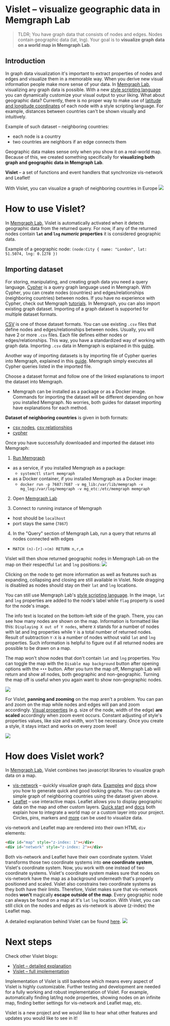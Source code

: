 # Vislet – visualize geographic data in Memgraph Lab

> TLDR; You have graph data that consists of nodes and edges. Nodes contain geographic data (lat, lng). Your goal is to **visualize graph data on a world map in Memgraph Lab**.

## Introduction

In graph data visualization it's important to extract properties of nodes and edges and visualize them in a memorable way. When you derive new visual information people make more sense of your data. In [Memgraph Lab](https://memgraph.com/product/lab), visualizing any graph data is possible. With a new [style scripting language](https://) you can dynamically customize your visual output to your liking. What about geographic data? Currently, there is no proper way to make use of [latitude and longitude coordinates](https://en.wikipedia.org/wiki/Geographic_coordinate_system#Latitude_and_longitude) of each node with a style scripting language. For example, distances between countries can't be shown visually and intuitively.

Example of such dataset – neighboring countries:

- each node is a country
- two countries are neighbors if an edge connects them

Geographic data makes sense only when you show it on a real-world map. Because of this, we created something specifically for **visualizing both graph and geographic data in Memgraph Lab**.

**Vislet** – a set of functions and event handlers that synchronize vis-network and Leaflet!

With Vislet, you can visualize a graph of neighboring countries in Europe
![](https://i.imgur.com/eYaQw0A.png)

# How to use Vislet?

In [Memgraph Lab](https://memgraph.com/product/lab), Vislet is automatically activated when it detects geographic data from the returned query. For now, if any of the returned nodes contain **`lat` and `lng` _numeric_ properties** it is considered geographic data.

Example of a geographic node:
`(node:City { name: "London", lat: 51.5074, lng: 0.1278 })`

## Importing dataset

For storing, manipulating, and creating graph data you need a query language. [Cypher](https://neo4j.com/developer/cypher/) is a query graph language used in Memgraph. With Cypher, you can create nodes (countries) and edges/relationships (neighboring countries) between nodes. If you have no experience with Cypher, check out Memgraph [tutorials](https://docs.memgraph.com/memgraph/tutorials-overview). In Memgraph, you can also import existing graph dataset. Importing of a graph dataset is supported for multiple dataset formats.

[CSV](https://en.wikipedia.org/wiki/Comma-separated_values) is one of those dataset formats. You can use existing `.csv` files that define nodes and edges/relationships between nodes. Usually, you will have 2 or more `.csv` files. Each file defines either nodes or edges/relationships. This way, you have a standardized way of working with graph data. Importing `.csv` data in Memgraph is explained in this [guide](https://docs.memgraph.com/memgraph/how-to-guides-overview/import-data).

Another way of importing datasets is by importing file of Cypher queries into Memgraph, explained in this [guide](https://docs.memgraph.com/memgraph/how-to-guides-overview/import-data#import-cypher). Memgraph simply executes all Cypher queries listed in the imported file.

Choose a dataset format and follow one of the linked explanations to import the dataset into Memgraph.
- Memgraph can be installed as a package or as a Docker image. Commands for importing the dataset will be different depending on how you installed Memgraph. No worries, both guides for dataset importing have explanations for each method.


**Dataset of neighboring countries** is given in both formats:

- [csv nodes](https://download.memgraph.com/dataset/cities-and-countries/countries_nodes.csv), [csv relationships](https://download.memgraph.com/dataset/cities-and-countries/countries_relationships.csv)
- [cypher](https://download.memgraph.com/dataset/cities-and-countries/countries.cypher)

Once you have successfully downloaded and imported the dataset into Memgraph:

1. [Run Memgraph](https://docs.memgraph.com/memgraph/quick-start)

- as a service, if you installed Memgraph as a package:
    -  `systemctl start memgraph`
- as a Docker container, if you installed Memgraph as a Docker image:
    -  `docker run -p 7687:7687 -v mg_lib:/var/lib/memgraph -v mg_log:/var/log/memgraph -v mg_etc:/etc/memgraph memgraph`

2. Open [Memgraph Lab](https://memgraph.com/product/lab)

3. Connect to running instance of Memgraph

- host should be `localhost`
- port stays the same (`7867`)

4. In the "Query" section of Memgraph Lab, run a query that returns all nodes connected with edges
- `MATCH (n)-[r]->(m) RETURN n,r,m`

Vislet will then show returned geographic nodes in Memgraph Lab on the map on their respectful `lat` and `lng` positions:
![](https://i.imgur.com/imsMMKs.png)

Clicking on the node to get more information as well as features such as expanding, collapsing and closing are still available in Vislet. Node dragging is disabled as nodes should stay on their `lat` and `lng` locations.

You can still use Memgraph Lab's [style scripting language](TODO:stylescriptinglanguage). In the image, `lat` and `lng` properties are added to the node's label while `flag` property is used for the node's image.

The info text is located on the bottom-left side of the graph. There, you can see how many nodes are shown on the map. Information is formatted like this: `Displaying X out of Y nodes`, where `X` stands for a number of nodes with lat and lng properties while `Y` is a total number of returned nodes. Result of subtraction `Y-X` is a number of nodes without valid `lat` and `lng` properties. Such information is helpful to figure out if all returned nodes are possible to be drawn on a map.

The map won't show nodes that don't contain `lat` and `lng` properties. You can toggle the map with the `Disable map background` button after opening options with the `•••` button. After you turn the map off, Memgraph Lab will return and show all nodes, both geographic and non-geographic. Turning the map off is useful when you again want to show non-geographic nodes.

![](https://i.imgur.com/69dUHiT.png)

For Vislet, **panning and zooming** on the map aren't a problem. You can pan and zoom on the map while nodes and edges will pan and zoom accordingly. [Visual properties](TODO:stylescriptinglanguage) (e.g. size of the node, width of the edge) **are scaled** accordingly when zoom event occurs. Constant adjusting of style's properties values, like size and width, won't be necessary. Once you create a style, it stays intact and works on every zoom level!

![](https://i.imgur.com/vqNmm2B.jpeg)

# How does Vislet work?

In [Memgraph Lab](https://memgraph.com/product/lab), Vislet combines two javascript libraries to visualize graph data on a map.

- [vis-network](https://visjs.github.io/vis-network/docs/) – quickly visualize graph data. [Examples](https://visjs.github.io/vis-network/examples/) and [docs](https://visjs.github.io/vis-network/docs/network/) show you how to generate quick and good looking graphs. You can create a simple graph of neighboring countries using the dataset given above.
- [Leaflet](https://leafletjs.com/index.html) – use interactive maps. Leaflet allows you to display geographic data on the map and other custom layers. [Quick start](https://leafletjs.com/examples/quick-start/) and [docs](https://leafletjs.com/reference-versions.html) both explain how to integrate a world map or a custom layer into your project. Circles, pins, markers and [more](https://leafletjs.com/reference-1.7.1.html#path) can be used to visualize data.

vis-network and Leaflet map are rendered into their own HTML `div` elements:

```html
<div id="map" style="z-index: 1"></div>
<div id="network" style="z-index: 2"></div>
```

Both vis-network and Leaflet have their own coordinate system. Vislet transforms those two coordinate systems into **one coordinate system**, Vislet's coordinate system. Now, you work with one instead of two coordinate systems. Vislet's coordinate system makes sure that nodes on vis-network have the map as a background underneath that's properly positioned and scaled. Vislet also constrains two coordinate systems as they both have their limits. Therefore, Vislet makes sure that vis-network nodes **won't** magically **escape outside of the map**. Every geographic node can always be found on a map at it's `lat` `lng` location. With Vislet, you can still click on the nodes and edges as vis-network is above (z-index) the Leaflet map.

A detailed explanation behind Vislet can be found [here](link).
![](https://i.imgur.com/GCy0UrS.jpg)

# Next steps

Check other Vislet blogs:

- [Vislet – detailed explanation](TODO:)
- [Vislet – full implementation](TODO:)

Implementation of Vislet is still barebone which means every aspect of Vislet is highly customizable. Further testing and development are needed for a fully working and robust implementation of Vislet. For example, automatically finding lat/lng node properties, showing nodes on an infinite map, finding better settings for vis-network and Leaflet map, etc.

Vislet is a new project and we would like to hear what other features and updates you would like to see in it!
